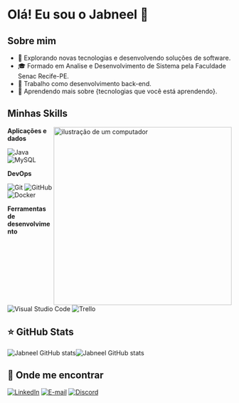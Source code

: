 # Olá! Eu sou o Jabneel 👋


## Sobre mim

- 🤔 Explorando novas tecnologias e desenvolvendo soluções de software.
- 🎓 Formado em Analise e Desenvolvimento de Sistema pela Faculdade Senac Recife-PE.
- 💼 Trabalho como desenvolvimento back-end.
- 🌱 Aprendendo mais sobre {tecnologias que você está aprendendo}.

## Minhas Skills

<img src="https://raw.githubusercontent.com/MicaelliMedeiros/micaellimedeiros/master/image/computer-illustration.png" alt="ilustração de um computador" min-width="400px" max-width="400px" width="400px" align="right">

**Aplicações e dados**

![Java](https://img.shields.io/badge/-Java-333333?style=flat&logo=Java&logoColor=007396)
![MySQL](https://img.shields.io/badge/-MySQL-333333?style=flat&logo=mysql)


**DevOps**

![Git](https://img.shields.io/badge/-Git-333333?style=flat&logo=git)
![GitHub](https://img.shields.io/badge/-GitHub-333333?style=flat&logo=github)
![Docker](https://img.shields.io/badge/-Docker-333333?style=flat&logo=docker)

**Ferramentas de desenvolvimento**

![Visual Studio Code](https://img.shields.io/badge/-Visual%20Studio%20Code-333333?style=flat&logo=visual-studio-code&logoColor=007ACC)
![Trello](https://img.shields.io/badge/-Trello-333333?style=flat&logo=trello&logoColor=007ACC)

## ⭐ GitHub Stats

![Jabneel GitHub stats](https://github-readme-stats.vercel.app/api?username=jabneelpereira&show_icons=true&theme=dracula)![Jabneel GitHub stats](https://github-readme-stats.vercel.app/api/top-langs/?username=jabneelpereira&layout=compact&langs_count=7&theme=dracula)


## 💬 Onde me encontrar

[![LinkedIn](https://img.shields.io/badge/LinkedIn-0077B5?style=Plastic&logo=linkedin&logoColor=white)](https://www.linkedin.com/in/jabneelpereira/) [![E-mail](https://img.shields.io/badge/-Email-000?style=Plastic&logo=microsoft-outlook&logoColor=007BFF)](mailto:jabneel_pereira@hotmail.com) [![Discord](https://img.shields.io/badge/Discord-7289DA?style=Plastic&logo=discord&logoColor=white)](https://discord.com/channels/677841251017556021)
